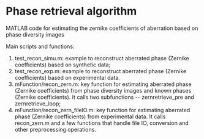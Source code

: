 # Phase retrieval algorithm
MATLAB code for estimating the zernike coefficients of aberration based on phase diversity images

Main scripts and functions:
1) test_recon_simu.m: example to reconstruct aberrated phase (Zernike coefficients) based on synthetic data; 
2) test_recon_exp.m: example to reconstruct aberrated phase (Zernike coefficients) based on experimental data.
3) mFunction/recon_zern.m: key function for estimating aberrated phase (Zernike coefficients) from phase diversity images and known phases (Zernike coefficients). It calls two subfunctions -- zernretrieve_pre and zernretrieve_loop; 
4) mFunction/recon_zern_fileIO.m: key function for estimating aberrated phase (Zernike coefficients) from experimental data. It calls recon_zern.m and a few functions that handle file IO, conversion and other preprocessing operations.
